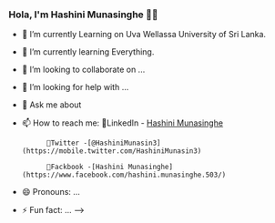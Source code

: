 ### Hola, I'm Hashini Munasinghe 👩‍💻


- 🔭 I’m currently Learning on Uva Wellassa University of Sri Lanka.
- 🌱 I’m currently learning Everything.
- 👯 I’m looking to collaborate on ...
- 🤔 I’m looking for help with ...
- 💬 Ask me about 
- 📫 How to reach me: 
            📌LinkedIn - [Hashini Munasinghe](https://www.linkedin.com/in/hashini-munasinghe-37a42a1a8/)

            📌Twitter -[@HashiniMunasin3](https://mobile.twitter.com/HashiniMunasin3)

            📌Fackbook -[Hashini Munasinghe](https://www.facebook.com/hashini.munasinghe.503/)
- 😄 Pronouns: ...
- ⚡ Fun fact: ...
-->
